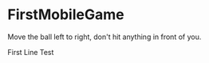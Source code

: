 # FirstMobileGame
Move the ball left to right, don't hit anything in front of you.

First Line Test
